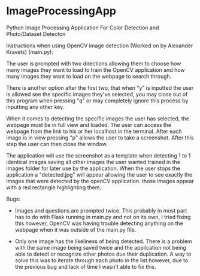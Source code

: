 # ImageProcessingApp
Python Image Processing Application For Color Detection and Photo/Dataset Detecton

Instructions when using OpenCV image detection (Worked on by Alexander Kravets) (main.py):

The user is prompted with two directions allowing them to choose how many images they want to load to train the OpenCV application and how many images they want to load on the webpage to search through.

There is another option after the first two, that when "y" is inputted the user is allowed see the specific images they've selected, you may close out of this program when pressing "q" or may completely ignore this process by inputting any other key. 

When it comes to detecting the specific images the user has selected, the webpage must be in full view and loaded. The user can access the webpage from the link to his or her localhost in the terminal. After each image is in view pressing "p" allows the user to take a screenshot. After this step the user can then close the window. 

The application will use the screenshot as a template when detecting 1 to 1 identical images saving all other images the user wanted trained in the images folder for later use by the application. When the user stops the application a "detected.jpg" will appear allowing the user to see exactly the images that were detected by the openCV application. those images appear with a red rectangle highlighting them.

Bugs:

* Images and questions are prompted twice. This probably in most part has to do with Flask running in main.py and not on its own, I tried fixing this however, OpenCV was having trouble detecting anything on the webpage when it was outside of the main.py file.

* Only one image has the likeliness of being detected. There is a problem with the same image being saved twice and the application not being able to detect or recognize other photos due their duplication. A way to solve this was to iterate through each photo in the list however, due to the previous bug and lack of time I wasn't able to fix this. 
